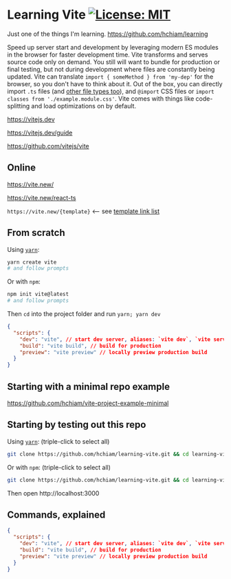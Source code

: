 # Learning Vite [![License: MIT](https://img.shields.io/badge/License-MIT-yellow.svg?style=for-the-badge)](https://github.com/hchiam/learning-template/blob/main/LICENSE)

Just one of the things I'm learning. <https://github.com/hchiam/learning>

Speed up server start and development by leveraging modern ES modules in the browser for faster development time. Vite transforms and serves source code only on demand. You still will want to bundle for production or final testing, but not during development where files are constantly being updated. Vite can translate `import { someMethod } from 'my-dep'` for the browser, so you don't have to think about it. Out of the box, you can directly import `.ts` files (and [other file types too](https://vitejs.dev/guide/features.html#json)), and `@import` CSS files or `import classes from './example.module.css'`. Vite comes with things like code-splitting and load optimizations on by default.

https://vitejs.dev

https://vitejs.dev/guide

https://github.com/vitejs/vite

## Online

https://vite.new/

https://vite.new/react-ts

`https://vite.new/{template}` <-- see [template link list](https://vitejs.dev/guide/#trying-vite-online)

## From scratch

Using [`yarn`](https://github.com/hchiam/learning-yarn):

```bash
yarn create vite
# and follow prompts
```

Or with `npm`:

```bash
npm init vite@latest
# and follow prompts
```

Then `cd` into the project folder and run `yarn; yarn dev`

```json
{
  "scripts": {
    "dev": "vite", // start dev server, aliases: `vite dev`, `vite serve`
    "build": "vite build", // build for production
    "preview": "vite preview" // locally preview production build
  }
}
```

## Starting with a minimal repo example

https://github.com/hchiam/vite-project-example-minimal

## Starting by testing out this repo

Using [`yarn`](https://github.com/hchiam/learning-yarn): (triple-click to select all)

```bash
git clone https://github.com/hchiam/learning-vite.git && cd learning-vite/vite-project-example && yarn && yarn dev;
```

Or with `npm`: (triple-click to select all)

```bash
git clone https://github.com/hchiam/learning-vite.git && cd learning-vite/vite-project-example && npm install && npm run dev;
```

Then open http://localhost:3000

## Commands, explained

```json
{
  "scripts": {
    "dev": "vite", // start dev server, aliases: `vite dev`, `vite serve`
    "build": "vite build", // build for production
    "preview": "vite preview" // locally preview production build
  }
}
```
